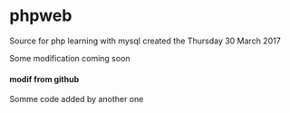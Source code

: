 # phpweb
Source for php learning with mysql
created the Thursday 30 March 2017

Some modification coming soon
####  modif from github
Somme code added by another one 
